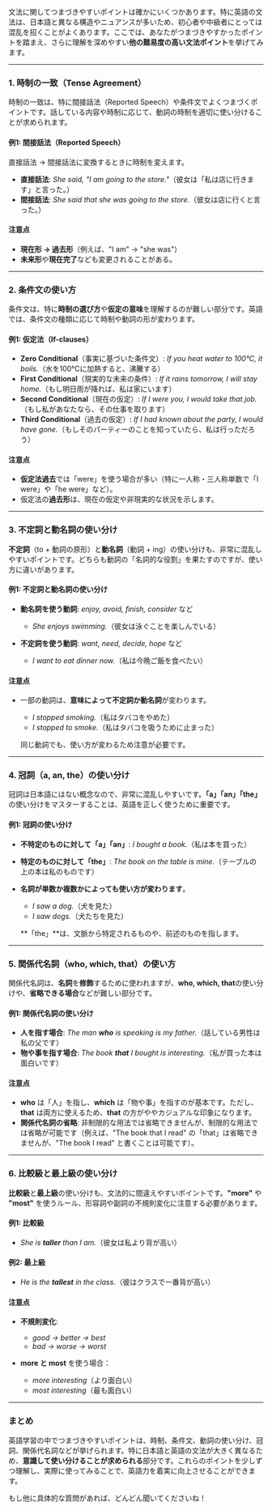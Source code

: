 文法に関してつまづきやすいポイントは確かにいくつかあります。特に英語の文法は、日本語と異なる構造やニュアンスが多いため、初心者や中級者にとっては混乱を招くことがよくあります。ここでは、あなたがつまづきやすかったポイントを踏まえ、さらに理解を深めやすい**他の難易度の高い文法ポイント**を挙げてみます。

---

### **1. 時制の一致（Tense Agreement）**

時制の一致は、特に間接話法（Reported Speech）や条件文でよくつまづくポイントです。話している内容や時制に応じて、動詞の時制を適切に使い分けることが求められます。

#### **例1: 間接話法（Reported Speech）**

直接話法 → 間接話法に変換するときに時制を変えます。

* **直接話法**: *She said, "I am going to the store."*（彼女は「私は店に行きます」と言った。）
* **間接話法**: *She said that she was going to the store.*（彼女は店に行くと言った。）

#### **注意点**

* **現在形 → 過去形**（例えば、"I am" → "she was"）
* **未来形**や**現在完了**なども変更されることがある。

---

### **2. 条件文の使い方**

条件文は、特に**時制の選び方**や**仮定の意味**を理解するのが難しい部分です。英語では、条件文の種類に応じて時制や動詞の形が変わります。

#### **例1: 仮定法（If-clauses）**

* **Zero Conditional**（事実に基づいた条件文）: *If you heat water to 100°C, it boils.*（水を100°Cに加熱すると、沸騰する）
* **First Conditional**（現実的な未来の条件）: *If it rains tomorrow, I will stay home.*（もし明日雨が降れば、私は家にいます）
* **Second Conditional**（現在の仮定）: *If I were you, I would take that job.*（もし私があなたなら、その仕事を取ります）
* **Third Conditional**（過去の仮定）: *If I had known about the party, I would have gone.*（もしそのパーティーのことを知っていたら、私は行っただろう）

#### **注意点**

* **仮定法過去**では「were」を使う場合が多い（特に一人称・三人称単数で「I were」や「he were」など）。
* 仮定法の**過去形**は、現在の仮定や非現実的な状況を示します。

---

### **3. 不定詞と動名詞の使い分け**

**不定詞**（to + 動詞の原形）と**動名詞**（動詞 + ing）の使い分けも、非常に混乱しやすいポイントです。どちらも動詞の「名詞的な役割」を果たすのですが、使い方に違いがあります。

#### **例1: 不定詞と動名詞の使い分け**

* **動名詞を使う動詞**: *enjoy, avoid, finish, consider* など

  * *She enjoys swimming.*（彼女は泳ぐことを楽しんでいる）
* **不定詞を使う動詞**: *want, need, decide, hope* など

  * *I want to eat dinner now.*（私は今晩ご飯を食べたい）

#### **注意点**

* 一部の動詞は、**意味によって不定詞か動名詞**が変わります。

  * *I stopped smoking.*（私はタバコをやめた）
  * *I stopped to smoke.*（私はタバコを吸うために止まった）

  同じ動詞でも、使い方が変わるため注意が必要です。

---

### **4. 冠詞（a, an, the）の使い分け**

冠詞は日本語にはない概念なので、非常に混乱しやすいです。**「a」「an」「the」** の使い分けをマスターすることは、英語を正しく使うために重要です。

#### **例1: 冠詞の使い分け**

* **不特定のものに対して「a」「an」**: *I bought a book.*（私は本を買った）
* **特定のものに対して「the」**: *The book on the table is mine.*（テーブルの上の本は私のものです）
* **名詞が単数か複数かによっても使い方が変わります**。

  * *I saw a dog.*（犬を見た）
  * *I saw dogs.*（犬たちを見た）

  \*\*「the」\*\*は、文脈から特定されるものや、前述のものを指します。

---

### **5. 関係代名詞（who, which, that）の使い方**

関係代名詞は、**名詞**を**修飾**するために使われますが、**who, which, that**の使い分けや、**省略できる場合**などが難しい部分です。

#### **例1: 関係代名詞の使い分け**

* **人を指す場合**: *The man **who** is speaking is my father.*（話している男性は私の父です）
* **物や事を指す場合**: *The book **that** I bought is interesting.*（私が買った本は面白いです）

#### **注意点**

* **who** は「人」を指し、**which** は「物や事」を指すのが基本です。ただし、**that** は両方に使えるため、**that** の方がややカジュアルな印象になります。
* **関係代名詞の省略**: 非制限的な用法では省略できませんが、制限的な用法では省略が可能です（例えば、"The book that I read" の「that」は省略できませんが、"The book I read" と書くことは可能です）。

---

### **6. 比較級と最上級の使い分け**

**比較級**と**最上級**の使い分けも、文法的に間違えやすいポイントです。**"more"** や **"most"** を使うルール、形容詞や副詞の不規則変化に注意する必要があります。

#### **例1: 比較級**

* *She is **taller** than I am.*（彼女は私より背が高い）

#### **例2: 最上級**

* *He is the **tallest** in the class.*（彼はクラスで一番背が高い）

#### **注意点**

* **不規則変化**:

  * *good → better → best*
  * *bad → worse → worst*
* **more と most** を使う場合：

  * *more interesting*（より面白い）
  * *most interesting*（最も面白い）

---

### **まとめ**

英語学習の中でつまづきやすいポイントは、時制、条件文、動詞の使い分け、冠詞、関係代名詞などが挙げられます。特に日本語と英語の文法が大きく異なるため、**意識して使い分けることが求められる**部分です。これらのポイントを少しずつ理解し、実際に使ってみることで、英語力を着実に向上させることができます。

もし他に具体的な質問があれば、どんどん聞いてくださいね！
